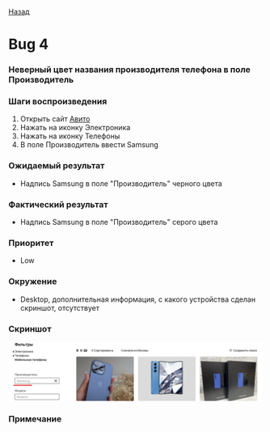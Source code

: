 [Назад](../BUGS.md)

# Bug 4

### Неверный цвет названия производителя телефона в поле Производитель

### Шаги воспроизведения

1. Открыть сайт [Авито](https://www.avito.ru)  
2. Нажать на иконку Электроника  
3. Нажать на иконку Телефоны  
4. В поле Производитель ввести Samsung  

### Ожидаемый результат
* Надпись Samsung в поле "Производитель" черного цвета  

### Фактический результат
*  Надпись Samsung в поле "Производитель" серого цвета  

### Приоритет
* Low  

### Окружение
* Desktop, дополнительная информация, с какого устройства сделан скриншот, отсутствует  
### Скриншот
![bug-4](images/bug-4.png)     
### Примечание
